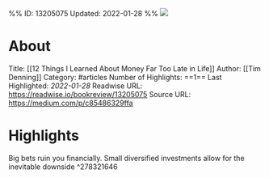 %%
ID: 13205075
Updated: 2022-01-28
%%
![](https://readwise-assets.s3.amazonaws.com/static/images/article2.74d541386bbf.png)

# About
Title: [[12 Things I Learned About Money Far Too Late in Life]]
Author: [[Tim Denning]]
Category: #articles
Number of Highlights: ==1==
Last Highlighted: *2022-01-28*
Readwise URL: https://readwise.io/bookreview/13205075
Source URL: https://medium.com/p/c85486329ffa


# Highlights 
Big bets ruin you financially.
Small diversified investments allow for the inevitable downside  ^278321646

